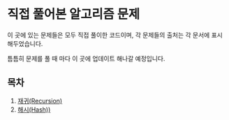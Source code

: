 # 직접 풀어본 알고리즘 문제

이 곳에 있는 문제들은 모두 직접 풀이한 코드이며, 각 문제들의 출처는 각 문서에 표시해두었습니다.

틈틈히 문제를 풀 때 마다 이 곳에 업데이트 해나갈 예정입니다.

## 목차

1. [재귀(Recursion)](<https://github.com/deokchanjung/solved-algorithm/tree/master/%EC%9E%AC%EA%B7%80(Recursion)>)
1. [해시(Hash))](<https://github.com/deokchanjung/solved-algorithm/tree/master/%ED%95%B4%EC%8B%9C(Hash)>)
